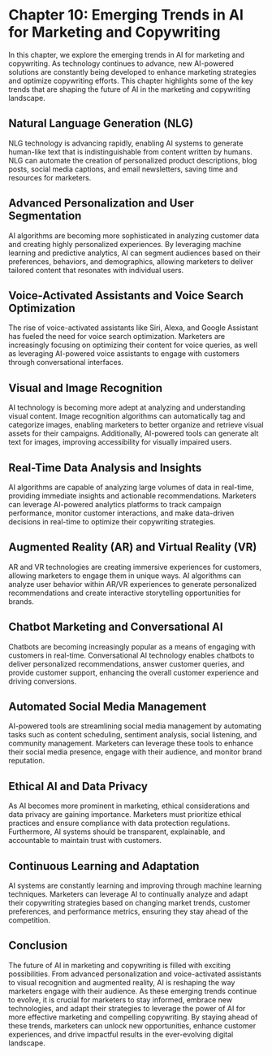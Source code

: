 Chapter 10: Emerging Trends in AI for Marketing and Copywriting
===============================================================

In this chapter, we explore the emerging trends in AI for marketing and copywriting. As technology continues to advance, new AI-powered solutions are constantly being developed to enhance marketing strategies and optimize copywriting efforts. This chapter highlights some of the key trends that are shaping the future of AI in the marketing and copywriting landscape.

Natural Language Generation (NLG)
---------------------------------

NLG technology is advancing rapidly, enabling AI systems to generate human-like text that is indistinguishable from content written by humans. NLG can automate the creation of personalized product descriptions, blog posts, social media captions, and email newsletters, saving time and resources for marketers.

Advanced Personalization and User Segmentation
----------------------------------------------

AI algorithms are becoming more sophisticated in analyzing customer data and creating highly personalized experiences. By leveraging machine learning and predictive analytics, AI can segment audiences based on their preferences, behaviors, and demographics, allowing marketers to deliver tailored content that resonates with individual users.

Voice-Activated Assistants and Voice Search Optimization
--------------------------------------------------------

The rise of voice-activated assistants like Siri, Alexa, and Google Assistant has fueled the need for voice search optimization. Marketers are increasingly focusing on optimizing their content for voice queries, as well as leveraging AI-powered voice assistants to engage with customers through conversational interfaces.

Visual and Image Recognition
----------------------------

AI technology is becoming more adept at analyzing and understanding visual content. Image recognition algorithms can automatically tag and categorize images, enabling marketers to better organize and retrieve visual assets for their campaigns. Additionally, AI-powered tools can generate alt text for images, improving accessibility for visually impaired users.

Real-Time Data Analysis and Insights
------------------------------------

AI algorithms are capable of analyzing large volumes of data in real-time, providing immediate insights and actionable recommendations. Marketers can leverage AI-powered analytics platforms to track campaign performance, monitor customer interactions, and make data-driven decisions in real-time to optimize their copywriting strategies.

Augmented Reality (AR) and Virtual Reality (VR)
-----------------------------------------------

AR and VR technologies are creating immersive experiences for customers, allowing marketers to engage them in unique ways. AI algorithms can analyze user behavior within AR/VR experiences to generate personalized recommendations and create interactive storytelling opportunities for brands.

Chatbot Marketing and Conversational AI
---------------------------------------

Chatbots are becoming increasingly popular as a means of engaging with customers in real-time. Conversational AI technology enables chatbots to deliver personalized recommendations, answer customer queries, and provide customer support, enhancing the overall customer experience and driving conversions.

Automated Social Media Management
---------------------------------

AI-powered tools are streamlining social media management by automating tasks such as content scheduling, sentiment analysis, social listening, and community management. Marketers can leverage these tools to enhance their social media presence, engage with their audience, and monitor brand reputation.

Ethical AI and Data Privacy
---------------------------

As AI becomes more prominent in marketing, ethical considerations and data privacy are gaining importance. Marketers must prioritize ethical practices and ensure compliance with data protection regulations. Furthermore, AI systems should be transparent, explainable, and accountable to maintain trust with customers.

Continuous Learning and Adaptation
----------------------------------

AI systems are constantly learning and improving through machine learning techniques. Marketers can leverage AI to continually analyze and adapt their copywriting strategies based on changing market trends, customer preferences, and performance metrics, ensuring they stay ahead of the competition.

Conclusion
----------

The future of AI in marketing and copywriting is filled with exciting possibilities. From advanced personalization and voice-activated assistants to visual recognition and augmented reality, AI is reshaping the way marketers engage with their audience. As these emerging trends continue to evolve, it is crucial for marketers to stay informed, embrace new technologies, and adapt their strategies to leverage the power of AI for more effective marketing and compelling copywriting. By staying ahead of these trends, marketers can unlock new opportunities, enhance customer experiences, and drive impactful results in the ever-evolving digital landscape.
